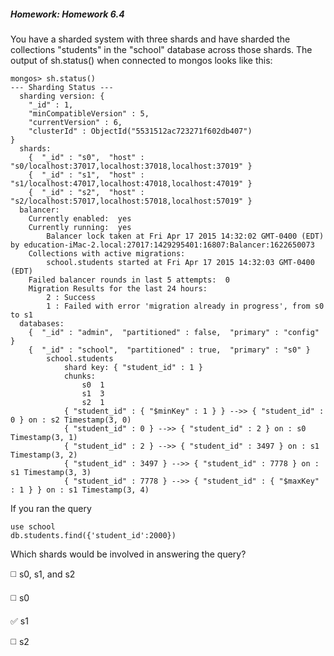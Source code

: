 ##### Homework: Homework 6.4

You have a sharded system with three shards and have sharded the collections "students" in the "school" database across those shards. The output of sh.status() when connected to mongos looks like this:

```
mongos> sh.status()
--- Sharding Status ---
  sharding version: {
	"_id" : 1,
	"minCompatibleVersion" : 5,
	"currentVersion" : 6,
	"clusterId" : ObjectId("5531512ac723271f602db407")
}
  shards:
	{  "_id" : "s0",  "host" : "s0/localhost:37017,localhost:37018,localhost:37019" }
	{  "_id" : "s1",  "host" : "s1/localhost:47017,localhost:47018,localhost:47019" }
	{  "_id" : "s2",  "host" : "s2/localhost:57017,localhost:57018,localhost:57019" }
  balancer:
	Currently enabled:  yes
	Currently running:  yes
		Balancer lock taken at Fri Apr 17 2015 14:32:02 GMT-0400 (EDT) by education-iMac-2.local:27017:1429295401:16807:Balancer:1622650073
	Collections with active migrations:
		school.students started at Fri Apr 17 2015 14:32:03 GMT-0400 (EDT)
	Failed balancer rounds in last 5 attempts:  0
	Migration Results for the last 24 hours:
		2 : Success
		1 : Failed with error 'migration already in progress', from s0 to s1
  databases:
	{  "_id" : "admin",  "partitioned" : false,  "primary" : "config" }
	{  "_id" : "school",  "partitioned" : true,  "primary" : "s0" }
		school.students
			shard key: { "student_id" : 1 }
			chunks:
				s0	1
				s1	3
				s2	1
			{ "student_id" : { "$minKey" : 1 } } -->> { "student_id" : 0 } on : s2 Timestamp(3, 0)
			{ "student_id" : 0 } -->> { "student_id" : 2 } on : s0 Timestamp(3, 1)
			{ "student_id" : 2 } -->> { "student_id" : 3497 } on : s1 Timestamp(3, 2)
			{ "student_id" : 3497 } -->> { "student_id" : 7778 } on : s1 Timestamp(3, 3)
			{ "student_id" : 7778 } -->> { "student_id" : { "$maxKey" : 1 } } on : s1 Timestamp(3, 4)
```

If you ran the query
```
use school
db.students.find({'student_id':2000})
```

Which shards would be involved in answering the query?

:white_medium_square: s0, s1, and s2

:white_medium_square: s0

:white_check_mark: s1

:white_medium_square: s2
